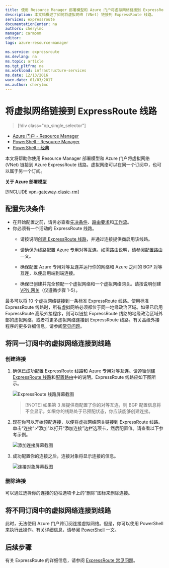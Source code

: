 ```yaml
---
title: 使用 Resource Manager 部署模型和 Azure 门户将虚拟网络链接到 ExpressRoute 线路 | Azure
description: 本文档概述了如何将虚拟网络 (VNet) 链接到 ExpressRoute 线路。
services: expressroute
documentationCenter: na
authors: cherylmc
manager: carmonm
editor: 
tags: azure-resource-manager

ms.service: expressroute
ms.devlang: na
ms.topic: article
ms.tgt_pltfrm: na
ms.workload: infrastructure-services
ms.date: 12/13/2016
wacn.date: 01/03/2017
ms.author: cherylmc
---
```


# 将虚拟网络链接到 ExpressRoute 线路

> [!div class="op_single_selector"]
- [Azure 门户 - Resource Manager](./expressroute-howto-linkvnet-portal-resource-manager.md)
- [PowerShell - Resource Manager](./expressroute-howto-linkvnet-arm.md)
- [PowerShell - 经典](./expressroute-howto-linkvnet-classic.md)

本文将帮助你使用 Resource Manager 部署模型和 Azure 门户将虚拟网络 (VNet) 链接到 Azure ExpressRoute 线路。虚拟网络可以在同一个订阅中，也可以属于另一个订阅。

**关于 Azure 部署模型**

[!INCLUDE [vpn-gateway-clasic-rm](../../includes/vpn-gateway-classic-rm-include.md)]

## 配置先决条件

- 在开始配置之前，请务必查看[先决条件](./expressroute-prerequisites.md)、[路由要求](./expressroute-routing.md)和[工作流](./expressroute-workflows.md)。
- 你必须有一个活动的 ExpressRoute 线路。 
    - 请按说明[创建 ExpressRoute 线路](./expressroute-howto-circuit-arm.md)，并通过连接提供商启用该线路。 
    
    - 请确保为线路配置 Azure 专用对等互连。如需路由说明，请参阅[配置路由](./expressroute-howto-routing-portal-resource-manager.md)一文。
    
    - 确保配置 Azure 专用对等互连并运行你的网络和 Azure 之间的 BGP 对等互连，以便启用端到端连接。
    
    - 确保已创建并完全预配一个虚拟网络和一个虚拟网络网关。请按说明创建 [VPN 网关](../vpn-gateway/vpn-gateway-howto-site-to-site-resource-manager-portal.md)（仅遵循步骤 1-5）。

最多可以将 10 个虚拟网络链接到一条标准 ExpressRoute 线路。使用标准 ExpressRoute 线路时，所有虚拟网络必须都位于同一地缘政治区域。如果已启用 ExpressRoute 高级外接程序，则可以链接 ExpressRoute 线路的地缘政治区域外部的虚拟网络，或者将更多虚拟网络连接到 ExpressRoute 线路。有关高级外接程序的更多详细信息，请参阅[常见问题](./expressroute-faqs.md)。

## 将同一订阅中的虚拟网络连接到线路

### 创建连接

1. 确保已成功配置 ExpressRoute 线路和 Azure 专用对等互连。请遵循[创建 ExpressRoute 线路](./expressroute-howto-circuit-arm.md)和[配置路由](./expressroute-howto-routing-arm.md)中的说明。ExpressRoute 线路应如下图所示。

    ![ExpressRoute 线路屏幕截图](./media/expressroute-howto-linkvnet-portal-resource-manager/routing1.png)

    >[!NOTE] 如果第 3 层提供商配置了你的对等互连，则 BGP 配置信息将不会显示。如果你的线路处于已预配状态，你应该能够创建连接。

2. 现在你可以开始预配连接，以便将虚拟网络网关链接到 ExpressRoute 线路。单击“连接”>“添加”以打开“添加连接”边栏选项卡，然后配置值。请查看以下参考示例。

    ![添加连接屏幕截图](./media/expressroute-howto-linkvnet-portal-resource-manager/samesub1.png)

3. 成功配置你的连接之后，连接对象将显示连接的信息。

    ![连接对象屏幕截图](./media/expressroute-howto-linkvnet-portal-resource-manager/samesub2.png)

### 删除连接

可以通过选择你的连接的边栏选项卡上的“删除”图标来删除连接。

## 将不同订阅中的虚拟网络连接到线路

此时，无法使用 Azure 门户跨订阅连接虚拟网络。但是，你可以使用 PowerShell 来执行此操作。有关详细信息，请参阅 [PowerShell](./expressroute-howto-linkvnet-arm.md) 一文。

## 后续步骤

有关 ExpressRoute 的详细信息，请参阅 [ExpressRoute 常见问题](./expressroute-faqs.md)。

<!---HONumber=Mooncake_0530_2016-->